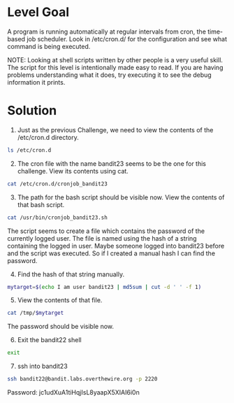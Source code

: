 # Level Goal

A program is running automatically at regular intervals from cron, the time-based job scheduler. Look in /etc/cron.d/ for the configuration and see what command is being executed.

NOTE: Looking at shell scripts written by other people is a very useful skill. The script for this level is intentionally made easy to read. If you are having problems understanding what it does, try executing it to see the debug information it prints.

# Solution

1. Just as the previous Challenge, we need to view the contents of the /etc/cron.d directory.
```Bash
ls /etc/cron.d
```

2. The cron file with the name bandit23 seems to be the one for this challenge. View its contents using cat.
```Bash
cat /etc/cron.d/cronjob_bandit23
```

3. The path for the bash script should be visible now. View the contents of that bash script.
```Bash
cat /usr/bin/cronjob_bandit23.sh
```

The script seems to create a file which contains the password of the currently logged user. The file is named using the hash of a string containing the logged in user. Maybe someone logged into bandit23 before and the script was executed. So if I created a manual hash I can find the password.

4. Find the hash of that string manually.
```Bash
mytarget=$(echo I am user bandit23 | md5sum | cut -d ' ' -f 1)
```

5. View the contents of that file.
```Bash
cat /tmp/$mytarget
```
The password should be visible now.

6. Exit the bandit22 shell
```Bash
exit
```

7. ssh into bandit23
```Bash
ssh bandit22@bandit.labs.overthewire.org -p 2220
```
Password: jc1udXuA1tiHqjIsL8yaapX5XIAI6i0n
